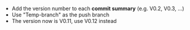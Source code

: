 <ul>
  <li>Add the version number to each <b>commit summary</b> (e.g. V0.2, V0.3, ...)</li>
  <li>Use "Temp-branch" as the push branch</li>
  <li>The version now is V0.11, use V0.12 instead</li>
</ul>
